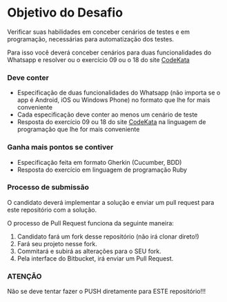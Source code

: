 # Objetivo do Desafio

Verificar suas habilidades em conceber cenários de testes e em programação, necessárias para automatização dos testes.

Para isso você deverá conceber cenários para duas funcionalidades do Whatsapp e resolver ou o exercício 09 ou o 18 do site [CodeKata](http://www.codekata.com)

### Deve conter ###

* Especificação de duas funcionalidades do Whatsapp (não importa se o app é Android, iOS ou Windows Phone) no formato que lhe for mais conveniente
* Cada especificação deve conter ao menos um cenário de teste
* Resposta do exercício 09 ou 18 do site [CodeKata](http://www.codekata.com) na linguagem de programação que lhe for mais conveniente

### Ganha mais pontos se contiver ###

* Especificação feita em formato Gherkin (Cucumber, BDD)
* Resposta do exercício em linguagem de programação Ruby

### **Processo de submissão** ###
O candidato deverá implementar a solução e enviar um pull request para este repositório com a solução.

O processo de Pull Request funciona da seguinte maneira:
1. Candidato fará um fork desse repositório (não irá clonar direto!)
2. Fará seu projeto nesse fork.
3. Commitará e subirá as alterações para o SEU fork.
4. Pela interface do Bitbucket, irá enviar um Pull Request.

### **ATENÇÃO** ###
Não se deve tentar fazer o PUSH diretamente para ESTE repositório!!!
